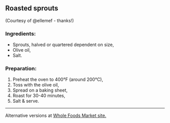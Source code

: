 ## Roasted sprouts    
(Courtesy of @ellemef - thanks!)

### Ingredients:

* Sprouts, halved or quartered dependent on size,
* Olive oil,
* Salt.


### Preparation:

1. Preheat the oven to 400°F (around 200°C),
2. Toss with the olive oil,
3. Spread on a baking sheet,
4. Roast for 30-40 minutes,
5. Salt & serve.

---- 

Alternative versions at [Whole Foods Market site.](http://www.wholefoodsmarket.com/recipe/oven-roasted-brussels-sprouts)